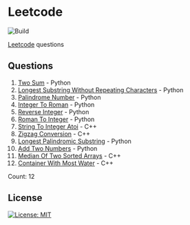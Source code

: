 # Leetcode

![Build](https://github.com/Zeyu-Li/leetcode/workflows/Generate%20MD/badge.svg)

[Leetcode](https://leetcode.com/) questions



## Questions 
 1. [Two Sum](https://leetcode.com/problems/two-sum) - Python 
 2. [Longest Substring Without Repeating Characters](https://leetcode.com/problems/longest-substring-without-repeating-characters) - Python 
 3. [Palindrome Number](https://leetcode.com/problems/palindrome-number) - Python 
 4. [Integer To Roman](https://leetcode.com/problems/integer-to-roman) - Python 
 5. [Reverse Integer](https://leetcode.com/problems/reverse-integer) - Python 
 6. [Roman To Integer](https://leetcode.com/problems/roman-to-integer) - Python 
 7. [String To Integer Atoi](https://leetcode.com/problems/string-to-integer-atoi) - C++ 
 8. [Zigzag Conversion](https://leetcode.com/problems/zigzag-conversion) - C++ 
 9. [Longest Palindromic Substring](https://leetcode.com/problems/longest-palindromic-substring) - Python 
 10. [Add Two Numbers](https://leetcode.com/problems/add-two-numbers) - Python 
 11. [Median Of Two Sorted Arrays](https://leetcode.com/problems/median-of-two-sorted-arrays) - C++ 
 12. [Container With Most Water](https://leetcode.com/problems/container-with-most-water) - C++ 

Count: 12


## License

[![License: MIT](https://img.shields.io/badge/License-MIT-blue.svg)](https://opensource.org/licenses/MIT)